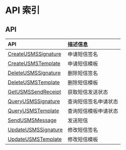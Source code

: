 # API 索引



## API

| API | 描述信息 |
|:---|:---|
|[CreateUSMSSignature](api/usms-api/create_usms_signature)|申请短信签名|
|[CreateUSMSTemplate](api/usms-api/create_usms_template)|申请短信模板|
|[DeleteUSMSSignature](api/usms-api/delete_usms_signature)|删除短信签名|
|[DeleteUSMSTemplate](api/usms-api/delete_usms_template)|删除短信模板|
|[GetUSMSSendReceipt](api/usms-api/get_usms_send_receipt)|获取短信发送状态|
|[QueryUSMSSignature](api/usms-api/query_usms_signature)|查询短信签名申请状态|
|[QueryUSMSTemplate](api/usms-api/query_usms_template)|查询短信模板申请状态|
|[SendUSMSMessage](api/usms-api/send_usms_message)|发送短信|
|[UpdateUSMSSignature](api/usms-api/update_usms_signature)|修改短信签名|
|[UpdateUSMSTemplate](api/usms-api/update_usms_template)|修改短信模板|



